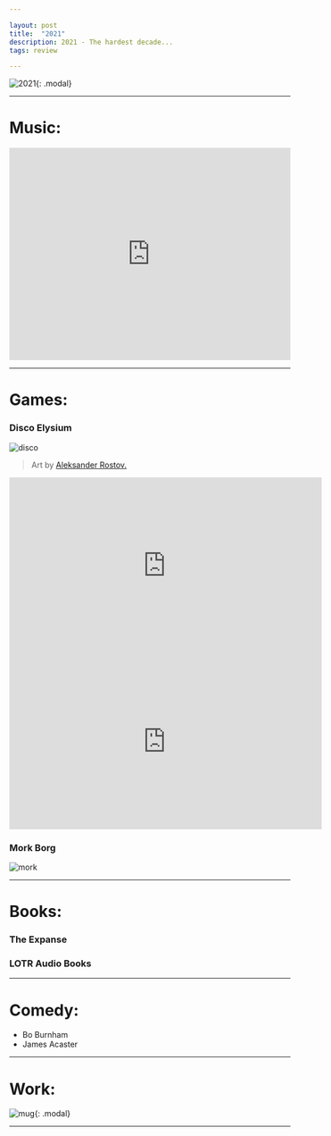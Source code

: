 ```yaml
---

layout: post
title:  "2021"
description: 2021 - The hardest decade...
tags: review

---
```


![2021](../../../assets/images/2021/2021.png){: .modal}

---

# Music:

<iframe src="https://open.spotify.com/embed/playlist/466v2b7gzlnGpcdHDZzZxC?utm_source=generator" width="100%" height="380" frameBorder="0" allowfullscreen="" allow="autoplay; clipboard-write; encrypted-media; fullscreen; picture-in-picture"></iframe>

---


# Games:

### Disco Elysium

![disco](../../../assets/images/2021/aleksander-rostov-the-sun.jpg)

> Art by [Aleksander Rostov.](https://www.artstation.com/rostovjanka) 

<iframe width="560" height="315" src="https://www.youtube-nocookie.com/embed/AXggkIIhcMM" title="YouTube video player" frameborder="0" allow="accelerometer; autoplay; clipboard-write; encrypted-media; gyroscope; picture-in-picture" allowfullscreen></iframe>

<iframe width="560" height="315" src="https://www.youtube-nocookie.com/embed/9eNt34OErJY" title="YouTube video player" frameborder="0" allow="accelerometer; autoplay; clipboard-write; encrypted-media; gyroscope; picture-in-picture" allowfullscreen></iframe>

### Mork Borg

![mork](../../../assets/images/2021/morkborgyear.jpg)

---


# Books:

### The Expanse

### LOTR Audio Books


---

# Comedy:

* Bo Burnham
* James Acaster

---

# Work:

![mug](../../../assets/images/2021/Mug.jpeg){: .modal}

---
